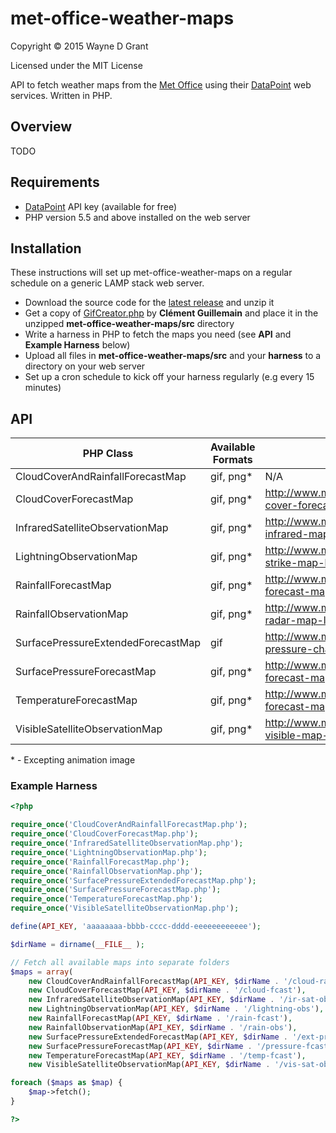 # met-office-weather-maps

Copyright © 2015 Wayne D Grant

Licensed under the MIT License

API to fetch weather maps from the [Met Office](http://www.metoffice.gov.uk) using their [DataPoint](http://www.metoffice.gov.uk/datapoint) web services. Written in PHP.

## Overview

TODO

## Requirements

* [DataPoint](http://www.metoffice.gov.uk/datapoint) API key (available for free)
* PHP version 5.5 and above installed on the web server

## Installation

These instructions will set up met-office-weather-maps on a regular schedule on a generic LAMP stack web server.

* Download the source code for the [latest release](https://github.com/waynedgrant/met-office-weather-maps/releases) and unzip it
* Get a copy of [GifCreator.php](https://github.com/Sybio/GifCreator/blob/master/src/GifCreator/GifCreator.php) by **Clément Guillemain** and place it in the unzipped **met-office-weather-maps/src** directory
* Write a harness in PHP to fetch the maps you need (see **API** and **Example Harness** below)
* Upload all files in **met-office-weather-maps/src** and your **harness** to a directory on your web server
* Set up a cron schedule to kick off your harness regularly (e.g every 15 minutes)

## API

| PHP Class                          | Available Formats | DataPoint Reference                                                            |
|------------------------------------|-------------------|--------------------------------------------------------------------------------|
| CloudCoverAndRainfallForecastMap   | gif, png*         | N/A                                                                            |
| CloudCoverForecastMap              | gif, png*         | http://www.metoffice.gov.uk/datapoint/product/cloud-cover-forecast-map-layer   |
| InfraredSatelliteObservationMap    | gif, png*         | http://www.metoffice.gov.uk/datapoint/product/satellite-infrared-map-layer     |
| LightningObservationMap            | gif, png*         | http://www.metoffice.gov.uk/datapoint/product/lightning-strike-map-layer       |
| RainfallForecastMap                | gif, png*         | http://www.metoffice.gov.uk/datapoint/product/precipitation-forecast-map-layer |
| RainfallObservationMap             | gif, png*         | http://www.metoffice.gov.uk/datapoint/product/rainfall-radar-map-layer         |
| SurfacePressureExtendedForecastMap | gif               | http://www.metoffice.gov.uk/datapoint/product/surface-pressure-charts          |
| SurfacePressureForecastMap         | gif, png*         | http://www.metoffice.gov.uk/datapoint/product/pressure-forecast-map-layer      |
| TemperatureForecastMap             | gif, png*         | http://www.metoffice.gov.uk/datapoint/product/temperature-forecast-map-layer   |
| VisibleSatelliteObservationMap     | gif, png*         | http://www.metoffice.gov.uk/datapoint/product/satellite-visible-map-layer      |

\* - Excepting animation image

### Example Harness

```php
<?php

require_once('CloudCoverAndRainfallForecastMap.php');
require_once('CloudCoverForecastMap.php');
require_once('InfraredSatelliteObservationMap.php');
require_once('LightningObservationMap.php');
require_once('RainfallForecastMap.php');
require_once('RainfallObservationMap.php');
require_once('SurfacePressureExtendedForecastMap.php');
require_once('SurfacePressureForecastMap.php');
require_once('TemperatureForecastMap.php');
require_once('VisibleSatelliteObservationMap.php');

define(API_KEY, 'aaaaaaaa-bbbb-cccc-dddd-eeeeeeeeeeee');

$dirName = dirname(__FILE__ );

// Fetch all available maps into separate folders
$maps = array(
    new CloudCoverAndRainfallForecastMap(API_KEY, $dirName . '/cloud-rain-fcast'),
    new CloudCoverForecastMap(API_KEY, $dirName . '/cloud-fcast'),
    new InfraredSatelliteObservationMap(API_KEY, $dirName . '/ir-sat-obs'),
    new LightningObservationMap(API_KEY, $dirName . '/lightning-obs'),
    new RainfallForecastMap(API_KEY, $dirName . '/rain-fcast'),
    new RainfallObservationMap(API_KEY, $dirName . '/rain-obs'),
    new SurfacePressureExtendedForecastMap(API_KEY, $dirName . '/ext-pressure-fcast'),
    new SurfacePressureForecastMap(API_KEY, $dirName . '/pressure-fcast'),
    new TemperatureForecastMap(API_KEY, $dirName . '/temp-fcast'),
    new VisibleSatelliteObservationMap(API_KEY, $dirName . '/vis-sat-obs'));

foreach ($maps as $map) {
    $map->fetch();
}

?>
```
